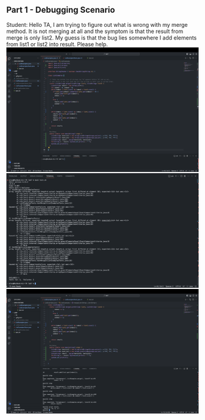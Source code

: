 ## Part 1 - Debugging Scenario
Student: Hello TA, I am trying to figure out what is wrong with my merge method. It is not merging at all and the symptom is that the result from merge is only list2. My guess is that the bug lies somewhere I add elements from list1 or list2 into result. Please help.
![Image0](image0.png)
![Image1](image1.png)
![Image2](image2.png)
